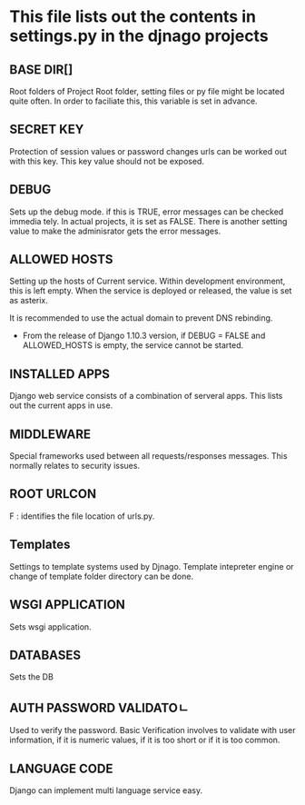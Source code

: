 # This file lists out the contents in settings.py in the djnago projects


## BASE DIR[] 

  Root folders of Project Root folder, setting files or py file might be located  quite often. In order to faciliate this, this variable is set in advance. 

## SECRET KEY 

  Protection of session values or password changes urls can be worked out with
  this key. This key value should not be exposed. 

## DEBUG 

  Sets up the debug mode. if this is TRUE, error messages can be checked immedia  tely. In actual projects, it is set as FALSE. There is another setting value
  to make the adminisrator gets the error messages. 

## ALLOWED HOSTS  

  Setting up the hosts of Current service. Within development environment, this   is left empty. When the service is deployed or released, the value is set as 
  asterix. 

  It is recommended to use the actual domain to prevent DNS rebinding. 

  * From the release of Django 1.10.3 version, if DEBUG = FALSE and ALLOWED_HOSTS is empty, the service cannot be started. 


## INSTALLED APPS 

  Django web service consists of a combination of serveral apps. This lists out   the current apps in use.

##  MIDDLEWARE 

  Special frameworks used between all requests/responses messages. This normally  relates to security issues. 


## ROOT URLCON 

  F : identifies the file location of  urls.py. 


##  Templates 

  Settings to template systems used by Djnago. Template intepreter engine or change of template folder directory can be done. 

##  WSGI APPLICATION 

  Sets wsgi application. 

## DATABASES 

  Sets the DB 

## AUTH PASSWORD VALIDATOㄴ
  
  Used to verify the password. Basic Verification involves to validate with 
  user information, if it is numeric values, if it is too short or if it is too   common. 

## LANGUAGE CODE

  Django can implement multi language service easy. 

  

  
